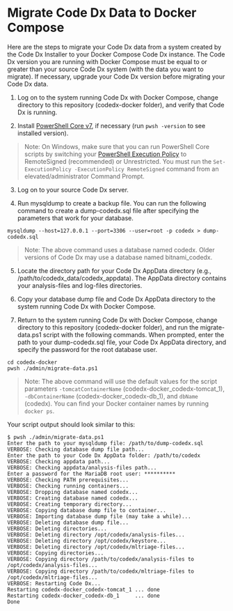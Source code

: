 # Migrate Code Dx Data to Docker Compose

Here are the steps to migrate your Code Dx data from a system created by the Code Dx Installer to your Docker Compose Code Dx instance. The Code Dx version you are running with Docker Compose must be equal to or greater than your source Code Dx system (with the data you want to migrate). If necessary, upgrade your Code Dx version before migrating your Code Dx data.

1) Log on to the system running Code Dx with Docker Compose, change directory to this repository (codedx-docker folder), and verify that Code Dx is running.

2) Install [PowerShell Core v7](https://docs.microsoft.com/en-us/powershell/scripting/install/installing-powershell?view=powershell-7), if necessary (run `pwsh -version` to see installed version).

>Note: On Windows, make sure that you can run PowerShell Core scripts by switching your [PowerShell Execution Policy](https://docs.microsoft.com/en-us/powershell/module/microsoft.powershell.core/about/about_execution_policies) to RemoteSigned (recommended) or Unrestricted. You must run the `Set-ExecutionPolicy -ExecutionPolicy RemoteSigned` command from an elevated/administrator Command Prompt.

3) Log on to your source Code Dx server.

4) Run mysqldump to create a backup file. You can run the following command to create a dump-codedx.sql file after specifying the parameters that work for your database.

```
mysqldump --host=127.0.0.1 --port=3306 --user=root -p codedx > dump-codedx.sql
```

>Note: The above command uses a database named codedx. Older versions of Code Dx may use a database named bitnami_codedx.

5) Locate the directory path for your Code Dx AppData directory (e.g., /path/to/codedx_data/codedx_appdata). The AppData directory contains your analysis-files and log-files directories.

6) Copy your database dump file and Code Dx AppData directory to the system running Code Dx with Docker Compose.

7) Return to the system running Code Dx with Docker Compose, change directory to this repository (codedx-docker folder), and run the migrate-data.ps1 script with the following commands. When prompted, enter the path to your dump-codedx.sql file, your Code Dx AppData directory, and specify the password for the root database user.

```
cd codedx-docker
pwsh ./admin/migrate-data.ps1
```

>Note: The above command will use the default values for the script parameters `-tomcatContainerName` (codedx-docker_codedx-tomcat_1), `-dbContainerName` (codedx-docker_codedx-db_1), and `dbName` (codedx). You can find your Docker container names by running `docker ps`.

Your script output should look similar to this:

```
$ pwsh ./admin/migrate-data.ps1
Enter the path to your mysqldump file: /path/to/dump-codedx.sql
VERBOSE: Checking database dump file path...
Enter the path to your Code Dx AppData folder: /path/to/codedx
VERBOSE: Checking appdata path...
VERBOSE: Checking appdata/analysis-files path...
Enter a password for the MariaDB root user: **********
VERBOSE: Checking PATH prerequisites...
VERBOSE: Checking running containers...
VERBOSE: Dropping database named codedx...
VERBOSE: Creating database named codedx...
VERBOSE: Creating temporary directory...
VERBOSE: Copying database dump file to container...
VERBOSE: Importing database dump file (may take a while)...
VERBOSE: Deleting database dump file...
VERBOSE: Deleting directories...
VERBOSE: Deleting directory /opt/codedx/analysis-files...
VERBOSE: Deleting directory /opt/codedx/keystore...
VERBOSE: Deleting directory /opt/codedx/mltriage-files...
VERBOSE: Copying directories...
VERBOSE: Copying directory /path/to/codedx/analysis-files to /opt/codedx/analysis-files...
VERBOSE: Copying directory /path/to/codedx/mltriage-files to /opt/codedx/mltriage-files...
VERBOSE: Restarting Code Dx...
Restarting codedx-docker_codedx-tomcat_1 ... done
Restarting codedx-docker_codedx-db_1     ... done
Done
```
